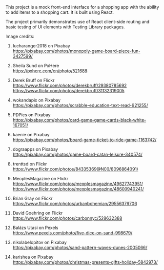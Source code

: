This project is a mock front-end interface for a shopping app with the ability to add items to a shopping cart. It is built using React.

The project primarily demonstrates use of React client-side routing and basic testing of UI elements with Testing Library packages.

Image credits:
1) lucharanger2018 on Pixabay  
https://pixabay.com/photos/monopoly-game-board-piece-fun-3427599/

2) Sheila Sund on PxHere  
https://pxhere.com/en/photo/521688

3) Derek Bruff on Flickr  
https://www.flickr.com/photos/derekbruff/29380785692  
https://www.flickr.com/photos/derekbruff/31132319005

4) wokandapix on Pixabay  
https://pixabay.com/photos/scrabble-education-text-read-921255/

5) PDPics on Pixabay  
https://pixabay.com/photos/card-game-game-cards-black-white-167051/

6) kaenie on Pixabay  
https://pixabay.com/photos/board-game-ticket-to-ride-game-1163742/

7) dograapps on Pixabay  
https://pixabay.com/photos/game-board-catan-leisure-340574/

8) trenttsd on Flickr  
https://www.flickr.com/photos/84335369@N00/8096864091/

9) MeoplesMagazine on Flickr  
https://www.flickr.com/photos/meoplesmagazine/49627743951/  
https://www.flickr.com/photos/meoplesmagazine/48600940241/

10) Brian Gray on Flickr  
https://www.flickr.com/photos/urbanbohemian/29556376706

11) David Goehring on Flickr  
https://www.flickr.com/photos/carbonnyc/528632388

12) Balázs Utasi on Pexels  
https://www.pexels.com/photo/five-dice-on-sand-998679/

13) nikolabelopitov on Pixabay  
https://pixabay.com/photos/sand-pattern-waves-dunes-2005066/

14) karishea on Pixabay  
https://pixabay.com/photos/christmas-presents-gifts-holiday-5842973/
